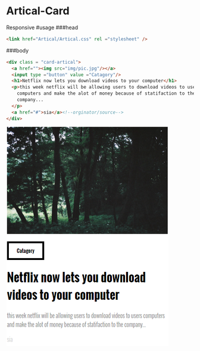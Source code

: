 # Artical-Card
Responsive
#usage
###head

```html
<link href="Artical/Artical.css" rel ="stylesheet" /> 
``` 

###body

```html
<div class = "card-artical">
  <a href=""><img src="img/pic.jpg"/></a>
  <input type ="button" value ="Catagory"/>
  <h1>Netflix now lets you download videos to your computer</h1>
  <p>this week netflix will be allowing users to download videos to users
    computers and make the alot of money because of statifaction to the
    company...
  </p>
  <a href="#">sia</a><!--orginator/source-->
</div>
``` 

![Alt text](img/screenshot.png?raw=true "Optional Title")
